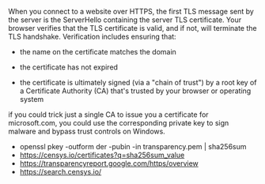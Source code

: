 When you connect to a website over HTTPS, the first TLS message sent by the server is the ServerHello containing the server TLS certificate. Your browser verifies that the TLS certificate is valid, and if not, will terminate the TLS handshake. Verification includes ensuring that:

- the name on the certificate matches the domain

- the certificate has not expired

- the certificate is ultimately signed (via a "chain of trust") by a root key of a Certificate Authority (CA) that's trusted by your browser or operating system

if you could trick just a single CA to issue you a certificate for microsoft.com, you could use the corresponding private key to sign malware and bypass trust controls on Windows. 





- openssl pkey -outform der -pubin -in transparency.pem | sha256sum
- https://censys.io/certificates?q=sha256sum_value
- https://transparencyreport.google.com/https/overview
- https://search.censys.io/